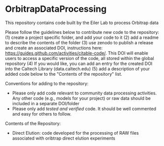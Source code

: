 # OrbitrapDataProcessing
This repository contains code built by the Eiler Lab to process Orbitrap data 

Please follow the guidelines below to contribute new code to the repository:
(1) create a project specific folder, and add your code to it
(2) add a readme to describe the contents of the folder
(3) use zenodo to publish a release and create an associated DOI, instructions here: https://guides.github.com/activities/citable-code/. This DOI will enable users to access a specific version of the code, all stored within the global repository
(4) If you would like, you can add an entry for the created DOI into the Caltech Library (data.caltech.edu)
(5) add a description of your added code below to the "Contents of the repository" list.

Conventions for adding to the repository:
- Please only add code relevant to community data processing activities. Any other code (e.g., models for your project) or raw data should be included in a separate DOI/folder
- Please only add *tested and verified* code. It should be well commented and easy for others to follow.


Contents of the Repository:
- Direct Elution: code developed for the processing of RAW files associated with oribtrap direct elution experiments
